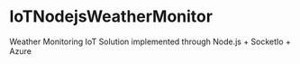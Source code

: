 IoTNodejsWeatherMonitor
=======================

Weather Monitoring IoT Solution implemented through Node.js + SocketIo + Azure
